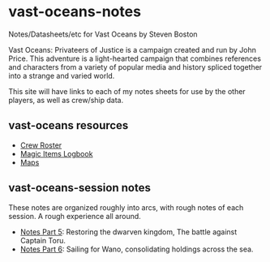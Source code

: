 # vast-oceans-notes

Notes/Datasheets/etc for Vast Oceans by Steven Boston

Vast Oceans: Privateers of Justice is a campaign created and run by John Price. This adventure is a light-hearted campaign that combines references and characters from a variety of popular media and history spliced together into a strange and varied world. 

This site will have links to each of my notes sheets for use by the other players, as well as crew/ship data.

## vast-oceans resources

- [Crew Roster](crew-roster.md)
- [Magic Items Logbook](magic-item-log.md)
- [Maps](maps-collection.md)

## vast-oceans-session notes

These notes are organized roughly into arcs, with rough notes of each session. A rough experience all around.

[](notes-1.md)
[](notes-2.md)
[](notes-3.md)
[](notes-4.md)

- [Notes Part 5](notes-5.md): Restoring the dwarven kingdom, The battle against Captain Toru.
- [Notes Part 6](notes-6.md): Sailing for Wano, consolidating holdings across the sea.
